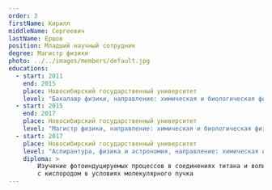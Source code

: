```yaml
---
order: 3
firstName: Кирилл
middleName: Сергеевич
lastName: Ершов
position: Младший научный сотрудник
degree: Магистр физики
photo: ../../images/members/default.jpg
educations:
  - start: 2011
    end: 2015
    place: Новосибирский государственный университет
    level: "Бакалавр физики, направление: химическая и биологическая физика"
  - start: 2015
    end: 2017
    place: Новосибирский государственный университет
    level: "Магистр физики, направление: химическая и биологическая физика"
  - start: 2017
    place: Новосибирский государственный университет
    level: "Аспирантура, физика и астрономия, направление: химическая и биологическая физика"
    diploma: >
        Изучение фотоиндуцируемых процессов в соединениях титана и вольфрама и их Ван дер Ваальсовых комплексах 
        с кислородом в условиях молекулярного пучка
---
```


